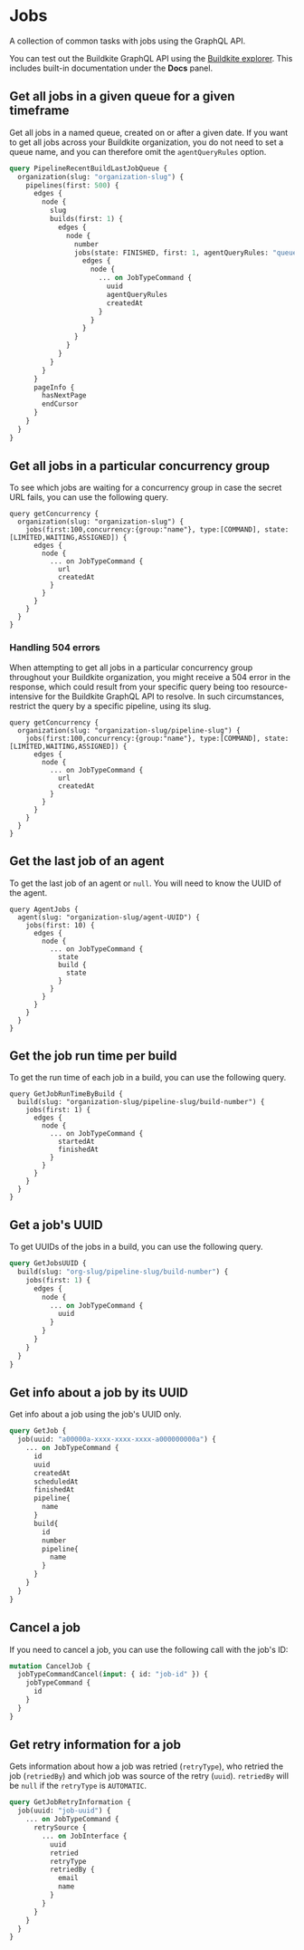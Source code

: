 # Jobs

A collection of common tasks with jobs using the GraphQL API.

You can test out the Buildkite GraphQL API using the [Buildkite explorer](https://graphql.buildkite.com/explorer). This includes built-in documentation under the **Docs** panel.

## Get all jobs in a given queue for a given timeframe

Get all jobs in a named queue, created on or after a given date. If you want to get all jobs across your Buildkite organization, you do not need to set a queue name, and you can therefore omit the `agentQueryRules` option.

```graphql
query PipelineRecentBuildLastJobQueue {
  organization(slug: "organization-slug") {
    pipelines(first: 500) {
      edges {
        node {
          slug
          builds(first: 1) {
            edges {
              node {
                number
                jobs(state: FINISHED, first: 1, agentQueryRules: "queue=queue-name") {
                  edges {
                    node {
                      ... on JobTypeCommand {
                        uuid
                        agentQueryRules
                        createdAt
                      }
                    }
                  }
                }
              }
            }
          }
        }
      }
      pageInfo {
        hasNextPage
        endCursor
      }
    }
  }
}
```

## Get all jobs in a particular concurrency group

To see which jobs are waiting for a concurrency group in case the secret URL fails, you can use the following query.

```
query getConcurrency {
  organization(slug: "organization-slug") {
    jobs(first:100,concurrency:{group:"name"}, type:[COMMAND], state:[LIMITED,WAITING,ASSIGNED]) {
      edges {
        node {
          ... on JobTypeCommand {
            url
            createdAt
          }
        }
      }
    }
  }
}
```

### Handling 504 errors

When attempting to get all jobs in a particular concurrency group throughout your Buildkite organization, you might receive a 504 error in the response, which could result from your specific query being too resource-intensive for the Buildkite GraphQL API to resolve. In such circumstances, restrict the query by a specific pipeline, using its slug.

```
query getConcurrency {
  organization(slug: "organization-slug/pipeline-slug") {
    jobs(first:100,concurrency:{group:"name"}, type:[COMMAND], state:[LIMITED,WAITING,ASSIGNED]) {
      edges {
        node {
          ... on JobTypeCommand {
            url
            createdAt
          }
        }
      }
    }
  }
}
```

## Get the last job of an agent

To get the last job of an agent or `null`. You will need to know the UUID of the agent.

```
query AgentJobs {
  agent(slug: "organization-slug/agent-UUID") {
    jobs(first: 10) {
      edges {
        node {
          ... on JobTypeCommand {
            state
            build {
              state
            }
          }
        }
      }
    }
  }
}
```

## Get the job run time per build

To get the run time of each job in a build, you can use the following query.

```
query GetJobRunTimeByBuild {
  build(slug: "organization-slug/pipeline-slug/build-number") {
    jobs(first: 1) {
      edges {
        node {
          ... on JobTypeCommand {
            startedAt
            finishedAt
          }
        }
      }
    }
  }
}
```

## Get a job's UUID

To get UUIDs of the jobs in a build, you can use the following query.

```graphql
query GetJobsUUID {
  build(slug: "org-slug/pipeline-slug/build-number") {
    jobs(first: 1) {
      edges {
        node {
          ... on JobTypeCommand {
            uuid
          }
        }
      }
    }
  }
}
```

## Get info about a job by its UUID

Get info about a job using the job's UUID only.

```graphql
query GetJob {
  job(uuid: "a00000a-xxxx-xxxx-xxxx-a000000000a") {
    ... on JobTypeCommand {
      id
      uuid
      createdAt
      scheduledAt
      finishedAt
      pipeline{
        name
      }
      build{
        id
        number
        pipeline{
          name
        }
      }
    }
  }
}
```

## Cancel a job

If you need to cancel a job, you can use the following call with the job's ID:

```graphql
mutation CancelJob {
  jobTypeCommandCancel(input: { id: "job-id" }) {
    jobTypeCommand {
      id
    }
  }
}
```

## Get retry information for a job

Gets information about how a job was retried (`retryType`), who retried the job (`retriedBy`) and which job was source of the retry (`uuid`).
`retriedBy` will be `null` if the `retryType` is `AUTOMATIC`.

```graphql
query GetJobRetryInformation {
  job(uuid: "job-uuid") {
    ... on JobTypeCommand {
      retrySource {
        ... on JobInterface {
          uuid
          retried
          retryType
          retriedBy {
            email
            name
          }
        }
      }
    }
  }
}
```
